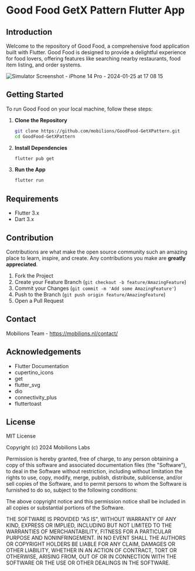 # Good Food GetX Pattern Flutter App

## Introduction
Welcome to the repository of Good Food, a comprehensive food application built with Flutter. Good Food is designed to provide a delightful experience for food lovers, offering features like searching nearby restaurants, food item listing, and order systems.

![Simulator Screenshot - iPhone 14 Pro - 2024-01-25 at 17 08 15](https://github.com/mobilions/GoodFood-GetXPattern/assets/157694856/f5fd9155-a5b9-4543-942d-f36730eb44de)


## Getting Started
To run Good Food on your local machine, follow these steps:

1. **Clone the Repository**
    ```bash
    git clone https://github.com/mobilions/GoodFood-GetXPattern.git
    cd GoodFood-GetXPattern
    ```

2. **Install Dependencies**
    ```bash
    flutter pub get
    ```

3. **Run the App**
    ```bash
    flutter run
    ```

## Requirements
- Flutter 3.x
- Dart 3.x

## Contribution
Contributions are what make the open source community such an amazing place to learn, inspire, and create. Any contributions you make are **greatly appreciated**.

1. Fork the Project
2. Create your Feature Branch (`git checkout -b feature/AmazingFeature`)
3. Commit your Changes (`git commit -m 'Add some AmazingFeature'`)
4. Push to the Branch (`git push origin feature/AmazingFeature`)
5. Open a Pull Request

## Contact
Mobilions Team - https://mobilions.nl/contact/

## Acknowledgements
- Flutter Documentation
- cupertino_icons
- get
- flutter_svg
- dio
- connectivity_plus
- fluttertoast

## License
MIT License

Copyright (c) 2024 Mobilions Labs

Permission is hereby granted, free of charge, to any person obtaining a copy of this software and associated documentation files (the "Software"), to deal in the Software without restriction, including without limitation the rights to use, copy, modify, merge, publish, distribute, sublicense, and/or sell copies of the Software, and to permit persons to whom the Software is furnished to do so, subject to the following conditions:

The above copyright notice and this permission notice shall be included in all copies or substantial portions of the Software.

THE SOFTWARE IS PROVIDED "AS IS", WITHOUT WARRANTY OF ANY KIND, EXPRESS OR IMPLIED, INCLUDING BUT NOT LIMITED TO THE WARRANTIES OF MERCHANTABILITY, FITNESS FOR A PARTICULAR PURPOSE AND NONINFRINGEMENT. IN NO EVENT SHALL THE AUTHORS OR COPYRIGHT HOLDERS BE LIABLE FOR ANY CLAIM, DAMAGES OR OTHER LIABILITY, WHETHER IN AN ACTION OF CONTRACT, TORT OR OTHERWISE, ARISING FROM, OUT OF OR IN CONNECTION WITH THE SOFTWARE OR THE USE OR OTHER DEALINGS IN THE SOFTWARE.
